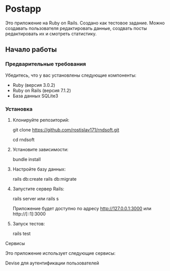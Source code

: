 # Postapp

Это приложение на Ruby on Rails.
Создано как тестовое задание.
Можно создавать пользователя редактировать данные, создвать посты редактировать их и смотреть статистику.

## Начало работы

### Предварительные требования

Убедитесь, что у вас установлены следующие компоненты:

- Ruby (версия 3.0.2)
- Ruby on Rails (версия 7.1.2)
- База данных SQLite3

### Установка

1. Клонируйте репозиторий:
   
   git clone https://github.com/rostislav171/rndsoft.git
   
   cd rndsoft

2. Установите зависимости:
   
   bundle install

4. Настройте базу данных:
   
   rails db:create
   rails db:migrate

6. Запустите сервер Rails:

   rails server или rails s

   Приложение будет доступно по адресу http://127.0.0.1:3000 или http://[::1]:3000

8. Запуск тестов:

   rails test

Сервисы

Это приложение использует следующие сервисы:

Devise для аутентификации пользователей
